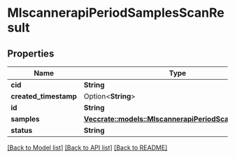 # MlscannerapiPeriodSamplesScanResult

## Properties

Name | Type | Description | Notes
------------ | ------------- | ------------- | -------------
**cid** | **String** |  | 
**created_timestamp** | Option<**String**> |  | [optional]
**id** | **String** |  | 
**samples** | [**Vec<crate::models::MlscannerapiPeriodScannedSample>**](mlscannerapi.ScannedSample.md) |  | 
**status** | **String** |  | 

[[Back to Model list]](../README.md#documentation-for-models) [[Back to API list]](../README.md#documentation-for-api-endpoints) [[Back to README]](../README.md)


